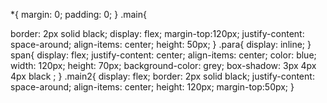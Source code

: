 *{
  margin: 0;
  padding: 0;
}
.main{
  
  border: 2px solid black;
  display: flex;
  margin-top:120px;
  justify-content: space-around;
  align-items: center;
  height: 50px;
}
.para{
  display: inline;
}
span{
  display: flex;
  justify-content: center;
  align-items: center;
  color: blue;
  width: 120px;
  height: 70px;
  background-color: grey;
  box-shadow: 3px 4px 4px black ;
}
.main2{
  display: flex;
  border: 2px solid black;
  justify-content: space-around;
  align-items: center;
  height: 120px;
  margin-top:50px;
}
